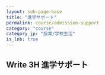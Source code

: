 ```yaml
---
layout: sub-page-base
title: "進学サポート"
permalink: course/admission-support
category: "course"
category_jp: "授業/学校生活"
is_lnb: true
---
```


## Write 3H 進学サポート
